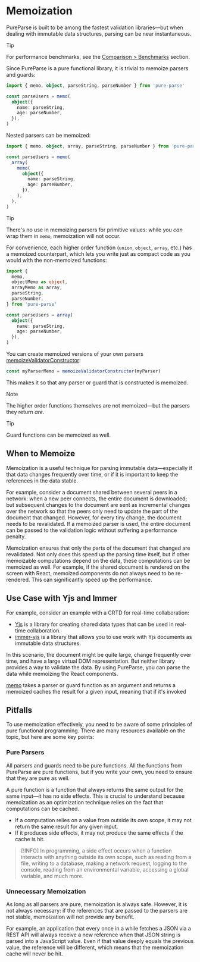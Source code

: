 # Memoization

PureParse is built to be among the fastest validation libraries—but when dealing with immutable data structures, parsing can be near instantaneous.

> [!TIP]
> For performance benchmarks, see the [Comparison > Benchmarks](comparison#benchmarks) section.

Since PureParse is a pure functional library, it is trivial to memoize parsers and guards:

```ts
import { memo, object, parseString, parseNumber } from 'pure-parse'

const parseUsers = memo(
  object({
    name: parseString,
    age: parseNumber,
  }),
)
```

Nested parsers can be memoized:

```ts
import { memo, object, array, parseString, parseNumber } from 'pure-parse'

const parseUsers = memo(
  array(
    memo(
      object({
        name: parseString,
        age: parseNumber,
      }),
    ),
  ),
)
```

> [!TIP]
> There's no use in memoizing parsers for primitive values: while you _can_ wrap them in `memo`, memoization will not occur.

For convenience, each higher order function (`union`, `object`, `array`, etc.) has a memoized counterpart, which lets you write just as compact code as you would with the non-memoized functions:

```ts
import {
  memo,
  objectMemo as object,
  arrayMemo as array,
  parseString,
  parseNumber,
} from 'pure-parse'

const parseUsers = array(
  object({
    name: parseString,
    age: parseNumber,
  }),
)
```

You can create memoized versions of your own parsers [memoizeValidatorConstructor](/api/memoization/memo#memoizevalidatorconstructor):

```ts
const myParserMemo = memoizeValidatorConstructor(myParser)
```

This makes it so that any parser or guard that is constructed is memoized.

> [!NOTE]
> The higher order functions themselves are not memoized—but the parsers they return _are_.

> [!TIP]
> Guard functions can be memoized as well.

## When to Memoize

Memoization is a useful technique for parsing immutable data—especially if that data changes frequently over time, or if it is important to keep the references in the data stable.

For example, consider a document shared between several peers in a network: when a new peer connects, the entire document is downloaded; but subsequent changes to the document are sent as incremental changes over the network so that the peers only need to update the part of the document that changed. However, for every tiny change, the document needs to be revalidated. If a memoized parser is used, the entire document can be passed to the validation logic without suffering a performance penalty.

Memoization ensures that only the parts of the document that changed are revalidated. Not only does this speed up the parsing time itself, but if other memoizable computations depend on the data, these computations can be memoized as well. For example, if the shared document is rendered on the screen with React, memoized components do not always need to be re-rendered. This can significantly speed up the performance.

## Use Case with Yjs and Immer

For example, consider an example with a CRTD for real-time collaboration:

- [Yjs](https://github.com/yjs/yjs) is a library for creating shared data types that can be used in real-time collaboration.
- [immer-yjs](https://github.com/sep2/immer-yjs) is a library that allows you to use work with Yjs documents as immutable data structures.

In this scenario, the document might be quite large, change frequently over time, and have a large virtual DOM representation. But neither library provides a way to validate the data. By using PureParse, you can parse the data while memoizing the React components.

[memo](/api/memoization/memo.html#memo) takes a parser or guard function as an argument and returns a memoized caches the result for a given input, meaning that if it's invoked

## Pitfalls

To use memoization effectively, you need to be aware of some principles of pure functional programming. There are many resources available on the topic, but here are some key points:

### Pure Parsers

All parsers and guards need to be pure functions. All the functions from PureParse are pure functions, but if you write your own, you need to ensure that they are pure as well.

A pure function is a function that always returns the same output for the same input—it has no side effects. This is crucial to understand because memoization as an optimization technique relies on the fact that computations can be cached.

- If a computation relies on a value from outside its own scope, it may not return the same result for any given input.
- If it produces side effects, it may not produce the same effects if the cache is hit.

> [!INFO]
> In programming, a side effect occurs when a function interacts with anything outside its own scope, such as reading from a file, writing to a database, making a network request, logging to the console, reading from an environmental variable, accessing a global variable, and much more.

### Unnecessary Memoization

As long as all parsers are pure, memoization is always safe. However, it is not always necessary: if the references that are passed to the parsers are not stable, memoization will not provide any benefit.

For example, an application that every once in a while fetches a JSON via a REST API will always receive a new reference when that JSON string is parsed into a JavaScript value. Even if that value deeply equals the previous value, the reference will be different, which means that the memoization cache will never be hit.
